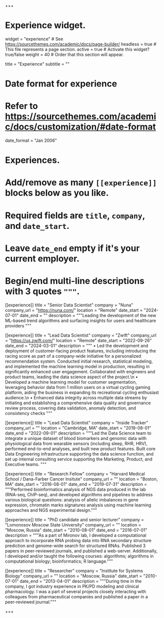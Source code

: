 +++
# Experience widget.
widget = "experience"  # See https://sourcethemes.com/academic/docs/page-builder/
headless = true  # This file represents a page section.
active = true  # Activate this widget? true/false
weight = 40  # Order that this section will appear.

title = "Experience"
subtitle = ""

# Date format for experience
#   Refer to https://sourcethemes.com/academic/docs/customization/#date-format
date_format = "Jan 2006"

# Experiences.
#   Add/remove as many `[[experience]]` blocks below as you like.
#   Required fields are `title`, `company`, and `date_start`.
#   Leave `date_end` empty if it's your current employer.
#   Begin/end multi-line descriptions with 3 quotes `"""`.
[[experience]]
  title = "Senior Data Scientist"
  company = "Nuna"
  company_url = "https://nuna.com/"
  location = "Remote"
  date_start = "2024-07-01"
  date_end = ""
  description = """Leading the development of the new ML-based trend algorithms and surfacing insights for users and healthcare providers
  """

[[experience]]
  title = "Lead Data Scientist"
  company = "Zwift"
  company_url = "https://us.zwift.com/"
  location = "Remote"
  date_start = "2022-09-26"
  date_end = "2024-03-01"
  description = """
  • Led the development and deployment of customer-facing product features, including introducing the racing score as part of a company-wide initiative for a personalized recommendation system. Conducted initial research, statistical modeling, and implemented the machine learning model in production, resulting in significantly enhanced user engagement. Collaborated with engineers and product teams, leading the data science aspect of the project.\n
• Developed a machine learning model for customer segmentation, leveraging behavior data from 1 million users on a virtual cycling gaming platform, aiding the business in expanding its recreational cycling enthusiast audience.\n
• Enhanced data integrity across multiple data streams by initiating and establishing a comprehensive data quality and governance review process, covering data validation, anomaly detection, and consistency checks
  """  

[[experience]]
  title = "Lead Data Scientist"
  company = "Inside Tracker"
  company_url = ""
  location = "Cambridge, MA"
  date_start = "2019-08-01"
  date_end = "2022-09-01"
  description = """Led the Data Science team to integrate a unique dataset of blood biomarkers and genomic data with physiological data from wearable sensors (including sleep, RHR, HRV), performed end-to-end analyses, and built new product features. Built core Data Engineering infrastructure supporting the data science function, and set up internal consulting service supporting the Marketing, Product, and Executive teams.
  """

[[experience]]
  title = "Research Fellow"
  company = "Harvard Medical School / Dana-Farber Cancer Insitute"
  company_url = ""
  location = "Boston, MA"
  date_start = "2016-08-01"
  date_end = "2019-07-31"
  description = """Performed bioinformatics analysis of NGS data produced in the lab (RNA-seq, ChIP-seq), and developed algorithms and pipelines to address various biological questions: analysis of allelic imbalances in gene expression, chromatin marks signatures analysis using machine learning approaches and NGS experimental design."""
  
[[experience]]
  title = "PhD candidate and senior lecturer"
  company = "Lomonosov Moscow State University"
  company_url = ""
  location = "Moscow, Russia"
  date_start = "2010-08-01"
  date_end = "2016-07-01"
  description = """As a part of Mironov lab, I developed a computational approach to incorporate RNA probing data into RNA secondary structure prediction and genome-wide search for structured RNAs. Published 3 papers in peer-reviewed journals, and published a web-server. Additionally, I developed and/or taught the following courses: algorithms; algorithms in computational biology; bioinformatics; R language."""

[[experience]]
  title = "Researcher"
  company = "Institute for Systems Biology"
  company_url = ""
  location = "Moscow, Russia"
  date_start = "2010-07-01"
  date_end = "2013-04-01"
  description = """During time in the company, I got industry experience in PK/PD modeling and clinical pharmacology. I was a part of several projects closely interacting with colleagues from pharmaceutical companies and published a paper in a peer-reviewed journal."""

+++
